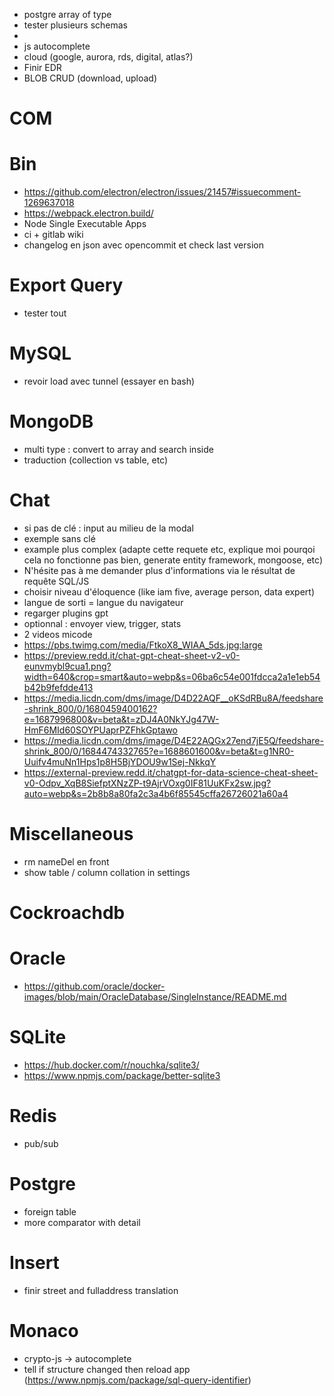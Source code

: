 - postgre array of type
- tester plusieurs schemas
-
- js autocomplete
- cloud (google, aurora, rds, digital, atlas?)
- Finir EDR
- BLOB CRUD (download, upload)








# COM

# Bin
- https://github.com/electron/electron/issues/21457#issuecomment-1269637018
- https://webpack.electron.build/
- Node Single Executable Apps
- ci + gitlab wiki
- changelog en json avec opencommit et check last version

# Export Query
- tester tout

# MySQL
- revoir load avec tunnel (essayer en bash)

# MongoDB
- multi type : convert to array and search inside
- traduction (collection vs table, etc)

# Chat
- si pas de clé : input au milieu de la modal
- exemple sans clé
- example plus complex (adapte cette requete etc, explique moi pourqoi cela no fonctionne pas bien, generate entity framework, mongoose, etc)
- N'hésite pas à me demander plus d'informations via le résultat de requête SQL/JS
- choisir niveau d'éloquence (like iam five, average person, data expert)
- langue de sorti = langue du navigateur
- regarger plugins gpt
- optionnal : envoyer view, trigger, stats
- 2 videos micode
- https://pbs.twimg.com/media/FtkoX8_WIAA_5ds.jpg:large
- https://preview.redd.it/chat-gpt-cheat-sheet-v2-v0-eunvmybl9cua1.png?width=640&crop=smart&auto=webp&s=06ba6c54e001fdcca2a1e1eb54b42b9fefdde413
- https://media.licdn.com/dms/image/D4D22AQF__oKSdRBu8A/feedshare-shrink_800/0/1680459400162?e=1687996800&v=beta&t=zDJ4A0NkYJg47W-HmF6MId60SOYPUaprPZFhkGptawo
- https://media.licdn.com/dms/image/D4E22AQGx27end7jE5Q/feedshare-shrink_800/0/1684474332765?e=1688601600&v=beta&t=g1NR0-Uuifv4muNn1Hps1p8H5BjYDOU9w1Sej-NkkqY
- https://external-preview.redd.it/chatgpt-for-data-science-cheat-sheet-v0-Odpv_XqB8SiefptXNzZP-t9AjrVOxg0IF81UuKFx2sw.jpg?auto=webp&s=2b8b8a80fa2c3a4b6f85545cffa26726021a60a4










# Miscellaneous
- rm nameDel en front
- show table / column collation in settings

# Cockroachdb

# Oracle
- https://github.com/oracle/docker-images/blob/main/OracleDatabase/SingleInstance/README.md

# SQLite
- https://hub.docker.com/r/nouchka/sqlite3/
- https://www.npmjs.com/package/better-sqlite3

# Redis
- pub/sub

# Postgre
- foreign table
- more comparator with detail

# Insert
- finir street and fulladdress translation

# Monaco
- crypto-js -> autocomplete
- tell if structure changed then reload app (https://www.npmjs.com/package/sql-query-identifier)
